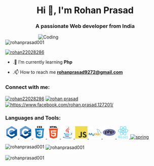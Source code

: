<h1 align="center">Hi 👋, I'm Rohan Prasad</h1>
<h3 align="center">A passionate Web developer from India</h3>
<img align="right" alt="Coding" width="400" src="https://hackernoon.com/images/f2px36fy.gif">

<p align="left"> <img src="https://komarev.com/ghpvc/?username=rohanprasad001&label=Profile%20views&color=0e75b6&style=flat" alt="rohanprasad001" /> </p>

<p align="left"> <a href="https://twitter.com/rohan22028286" target="blank"><img src="https://img.shields.io/twitter/follow/rohan22028286?logo=twitter&style=for-the-badge" alt="rohan22028286" /></a> </p>

- .🌱 I’m currently learning **Php**

- .📫 How to reach me **rohanprasad9272@gmail.com**

<h3 align="left">Connect with me:</h3>
<p align="left">
<a href="https://twitter.com/rohan22028286" target="blank"><img align="center" src="https://raw.githubusercontent.com/rahuldkjain/github-profile-readme-generator/master/src/images/icons/Social/twitter.svg" alt="rohan22028286" height="30" width="40" /></a>
<a href="https://linkedin.com/in/rohan prasad" target="blank"><img align="center" src="https://raw.githubusercontent.com/rahuldkjain/github-profile-readme-generator/master/src/images/icons/Social/linked-in-alt.svg" alt="rohan prasad" height="30" width="40" /></a>
<a href="https://fb.com/https://www.facebook.com/rohan.prasad.127201/" target="blank"><img align="center" src="https://raw.githubusercontent.com/rahuldkjain/github-profile-readme-generator/master/src/images/icons/Social/facebook.svg" alt="https://www.facebook.com/rohan.prasad.127201/" height="30" width="40" /></a>
</p>

<h3 align="left">Languages and Tools:</h3>
<p align="left"> <a href="https://www.cprogramming.com/" target="_blank" rel="noreferrer"> <img src="https://raw.githubusercontent.com/devicons/devicon/master/icons/c/c-original.svg" alt="c" width="40" height="40"/> </a> <a href="https://www.w3schools.com/cpp/" target="_blank" rel="noreferrer"> <img src="https://raw.githubusercontent.com/devicons/devicon/master/icons/cplusplus/cplusplus-original.svg" alt="cplusplus" width="40" height="40"/> </a> <a href="https://www.w3schools.com/css/" target="_blank" rel="noreferrer"> <img src="https://raw.githubusercontent.com/devicons/devicon/master/icons/css3/css3-original-wordmark.svg" alt="css3" width="40" height="40"/> </a> <a href="https://www.w3.org/html/" target="_blank" rel="noreferrer"> <img src="https://raw.githubusercontent.com/devicons/devicon/master/icons/html5/html5-original-wordmark.svg" alt="html5" width="40" height="40"/> </a> <a href="https://www.java.com" target="_blank" rel="noreferrer"> <img src="https://raw.githubusercontent.com/devicons/devicon/master/icons/java/java-original.svg" alt="java" width="40" height="40"/> </a> <a href="https://developer.mozilla.org/en-US/docs/Web/JavaScript" target="_blank" rel="noreferrer"> <img src="https://raw.githubusercontent.com/devicons/devicon/master/icons/javascript/javascript-original.svg" alt="javascript" width="40" height="40"/> </a> <a href="https://www.mysql.com/" target="_blank" rel="noreferrer"> <img src="https://raw.githubusercontent.com/devicons/devicon/master/icons/mysql/mysql-original-wordmark.svg" alt="mysql" width="40" height="40"/> </a> <a href="https://www.php.net" target="_blank" rel="noreferrer"> <img src="https://raw.githubusercontent.com/devicons/devicon/master/icons/php/php-original.svg" alt="php" width="40" height="40"/> </a> <a href="https://reactjs.org/" target="_blank" rel="noreferrer"> <img src="https://raw.githubusercontent.com/devicons/devicon/master/icons/react/react-original-wordmark.svg" alt="react" width="40" height="40"/> </a> <a href="https://spring.io/" target="_blank" rel="noreferrer"> <img src="https://www.vectorlogo.zone/logos/springio/springio-icon.svg" alt="spring" width="40" height="40"/> </a> </p>

<p><img align="left" src="https://github-readme-stats.vercel.app/api/top-langs?username=rohanprasad001&show_icons=true&locale=en&layout=compact" alt="rohanprasad001" /></p>

<p>&nbsp;<img align="center" src="https://github-readme-stats.vercel.app/api?username=rohanprasad001&show_icons=true&locale=en" alt="rohanprasad001" /></p>

<p><img align="center" src="https://github-readme-streak-stats.herokuapp.com/?user=rohanprasad001&" alt="rohanprasad001" /></p>
